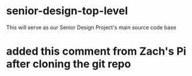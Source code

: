 # senior-design-top-level
This will serve as our Senior Design Project's main source code base
# added this comment from Zach's Pi after cloning the git repo
